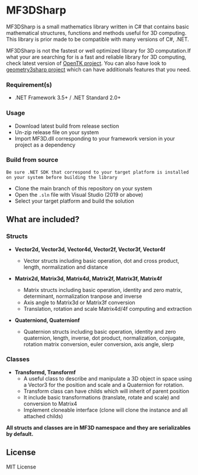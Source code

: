 # MF3DSharp


MF3DSharp is a small mathematics library written in C# that contains basic mathematical structures, functions and methods useful for 3D computing. This library is prior made to be compatible with many versions of C#, .NET.

MF3DSharp is not the fastest or well optimized library for 3D computation.If what your are searching for is a fast and reliable library for 3D computing, check latest version of [OpenTK project](https://github.com/opentk/opentk). You can also have look to [geometry3sharp project](https://github.com/gradientspace/geometry3Sharp) which can have additionals features that you need.


### Requirement(s)

* .NET Framework 3.5+ / .NET Standard 2.0+


### Usage

* Download latest build from release section
* Un-zip release file on your system
* Import MF3D.dll corresponding to your framework version in your project as a dependency


### Build from source

`Be sure .NET SDK that correspond to your target platform is installed on your system before building the library`

* Clone the main branch of this repository on your system
* Open the `.sln` file with Visual Studio (2019 or above)
* Select your target platform and build the solution


## What are included?

### Structs

* **Vector2d, Vector3d, Vector4d, Vector2f, Vector3f, Vector4f**
    * Vector structs including basic operation, dot and cross product, length, normalization and distance

* **Matrix2d, Matrix3d, Matrix4d, Matrix2f, Matrix3f, Matrix4f**
    * Matrix structs including basic operation, identity and zero matrix, determinant, normalization tranpose and inverse
    * Axis angle to Matrix3d or Matrix3f conversion
    * Translation, rotation and scale Matrix4d/4f computing and extraction

* **Quaterniond, Quaternionf**
    * Quaternion structs including basic operation, identity and zero quaternion, length, inverse, dot product, normalization, conjugate, rotation matrix conversion, euler conversion, axis angle, slerp

### Classes

* **Transformd, Transformf**
    * A useful class to describe and manipulate a 3D object in space using a Vector3 for the position and scale and a Quaternion for rotation.
    * Transform class can have childs which will inherit of parent position
    * It include basic transformations (translate, rotate and scale) and conversion to Matrix4
    * Implement cloneable interface (clone will clone the instance and all attached childs)

**All structs and classes are in MF3D namespace and they are serializables by default.**


## License

MIT License
